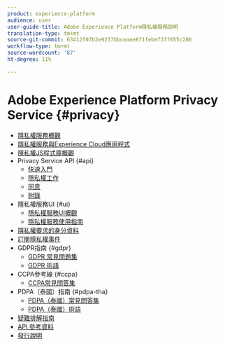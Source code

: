 ```yaml
---
product: experience-platform
audience: user
user-guide-title: Adobe Experience Platform隱私權服務說明
translation-type: tm+mt
source-git-commit: 63412f07b2e9237bbceaee8f1febef3ff655c286
workflow-type: tm+mt
source-wordcount: '87'
ht-degree: 11%

---
```



# Adobe Experience Platform Privacy Service {#privacy}

* [隱私權服務概觀](home.md)
* [隱私權服務與Experience Cloud應用程式](experience-cloud-apps.md)
* [隱私權JS程式庫概觀](js-library.md)
* Privacy Service API {#api}
   * [快速入門](api/getting-started.md)
   * [隱私權工作](api/privacy-jobs.md)
   * [同意](api/consent.md)
   * [附錄](api/appendix.md)
* 隱私權服務UI {#ui}
   * [隱私權服務UI概觀](ui/overview.md)
   * [隱私權服務使用指南](ui/user-guide.md)
* [隱私權要求的身分資料](identity-data.md)
* [訂閱隱私權事件](privacy-events.md)
* GDPR指南 {#gdpr}
   * [GDPR 常見問題集](gdpr/faq.md)
   * [GDPR 術語](gdpr/terminology.md)
* CCPA參考線 {#ccpa}
   * [CCPA常見問答集](ccpa/faq.md)
* PDPA（泰國）指南 {#pdpa-tha}
   * [PDPA（泰國）常見問答集](./pdpa-tha/faq.md)
   * [PDPA（泰國）術語](./pdpa-tha/terminology.md)
* [疑難排解指南](troubleshooting-guide.md)
* [API 參考資料](https://www.adobe.io/apis/experienceplatform/home/api-reference.html#!acpdr/swagger-specs/privacy-service.yaml)
* [發行說明](release-notes.md)
